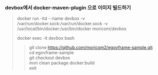 ### devbox에서 docker-maven-plugin 으로 이미지 빌드하기 ###
> docker run -itd --name devbox -v /var/run/docker.sock:/var/run/docker.sock -v /usr/local/bin/docker:/usr/bin/docker moricom/devbox  
>  
> docker exec -it devbox bash  
>> git clone https://github.com/moricom2/egovframe-sample.git  
>> cd egovframe-sample  
>> git checkout devbox  
>> mvn clean package docker:build  
>> exit  
